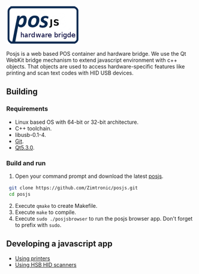 ![Posjs](docs/posjs_logo.png)

Posjs is a web based POS container and hardware bridge. We use the Qt WebKit bridge 
mechanism to extend javascript environment with c++ objects. That objects are used 
to access hardware-specific features like printing and scan text codes with HID USB devices.

## Building

### Requirements

* Linux based OS with 64-bit or 32-bit architecture. 
* C++ toolchain.
* libusb-0.1-4.
* [Git](http://git-scm.com/).
* [Qt5.3.0](http://qt-project.org/downloads).

### Build and run

1. Open your command prompt and download the latest [posjs](https://github.com/Zimtronic/posjs).

 ```sh
  git clone https://github.com/Zimtronic/posjs.git
  cd posjs
  ```
  
2. Execute `qmake` to create Makefile. 
3. Execute `make` to compile.
4. Execute `sudo ./posjsbrowser` to run the posjs browser app. Don't forget to prefix with `sudo`. 

## Developing a javascript app

* [Using printers](docs/printer.md)
* [Using HSB HID scanners](docs/hid.md)
